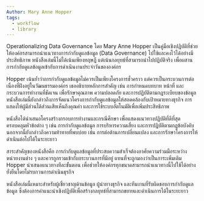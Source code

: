 ```yaml
---
Author: Mary Anne Hopper
tags:
  - workflow
  - library
---
```

Operationalizing Data Governance โดย Mary Anne Hopper เป็นคู่มือเชิงปฏิบัติที่ช่วยให้องค์กรสามารถนำแนวทางการกำกับดูแลข้อมูล (Data Governance) ไปใช้และคงไว้ได้อย่างมีประสิทธิภาพ หนังสือเล่มนี้ไม่ได้เน้นเพียงทฤษฎี แต่เน้นกลยุทธ์ที่สามารถนำไปปฏิบัติจริง เพื่อผสานการกำกับดูแลข้อมูลเข้ากับการดำเนินงานประจำวันขององค์กร

Hopper เน้นย้ำว่าการกำกับดูแลข้อมูลไม่ควรเป็นเพียงโครงการชั่วคราว แต่ควรเป็นกระบวนการต่อเนื่องที่ฝังอยู่ในวัฒนธรรมองค์กร เธออธิบายหลักการสำคัญ เช่น การกำหนดบทบาท หน้าที่ และกระบวนการทำงานที่ชัดเจน เพื่อรักษาคุณภาพ ความปลอดภัย และการปฏิบัติตามกฎระเบียบของข้อมูล หนังสือเล่มนี้ยังกล่าวถึงการจัดแนวโครงการกำกับดูแลข้อมูลให้สอดคล้องกับเป้าหมายทางธุรกิจ การแสดงให้ผู้มีส่วนได้ส่วนเสียเห็นถึงคุณค่า และการใช้ระบบอัตโนมัติเพื่อเพิ่มประสิทธิภาพ

หนังสือได้นำเสนอโครงสร้างกรอบการทำงานและกรณีศึกษา เพื่อแสดงแนวทางปฏิบัติที่ดีที่สุด ครอบคลุมหัวข้อต่าง ๆ เช่น การกำกับดูแลข้อมูล การบริหารความเสี่ยง และการปฏิบัติตามกฎข้อบังคับ นอกจากนี้ยังกล่าวถึงความท้าทายที่พบบ่อย เช่น การต่อต้านการเปลี่ยนแปลง และการรักษาโครงการให้ดำเนินต่อไปได้ในระยะยาว

สาระสำคัญของหนังสือคือ การกำกับดูแลข้อมูลที่ประสบความสำเร็จต้องอาศัยความร่วมมือระหว่างหน่วยงานต่าง ๆ และควรถูกรวมเข้ากับกระบวนการที่มีอยู่ แทนที่จะถูกมองว่าเป็นภาระเพิ่มเติม Hopper นำเสนอแนวทางทีละขั้นตอน เพื่อช่วยให้องค์กรทุกขนาดสามารถนำแนวทางนี้ไปใช้ได้อย่างยั่งยืนโดยไม่รบกวนการดำเนินธุรกิจ

หนังสือเล่มนี้เหมาะสำหรับผู้เชี่ยวชาญด้านข้อมูล ผู้นำทางธุรกิจ และทีมงานที่รับผิดชอบการกำกับดูแลข้อมูล ซึ่งต้องการคำแนะนำเชิงปฏิบัติเพื่อสร้างกลยุทธ์ที่สามารถขยายและดำเนินการได้ในระยะยาว